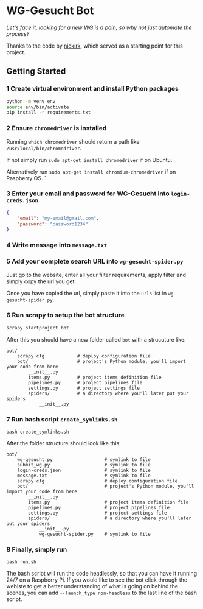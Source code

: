 # WG-Gesucht Bot 
*Let's face it, looking for a new WG is a pain, so why not just automate the process?*

Thanks to the code by [nickirk](https://github.com/nickirk/immo), which served as a starting point for this project.

## Getting Started

### 1 Create virtual environment and install Python packages

```bash
python -m venv env
source env/bin/activate
pip install -r requirements.txt
```

### 2 Ensure `chromedriver` is installed

Running `which chromedriver` should return a path like `/usr/local/bin/chromedriver`.

If not simply run `sudo apt-get install chromedriver` if on Ubuntu.

Alternatively run `sudo apt-get install chromium-chromedriver` if on Raspberry OS.
`

### 3 Enter your email and password for WG-Gesucht into `login-creds.json`

```json
{
    "email": "my-email@gmail.com",
    "password": "password1234"
}
```

### 4 Write message into `message.txt`

### 5 Add your complete search URL into `wg-gesucht-spider.py`

Just go to the website, enter all your filter requirements, apply filter and simply copy the url you get.

Once you have copied the url, simply paste it into the `urls` list in `wg-gesucht-spider.py`.

### 6 Run **scrapy** to setup the bot structure

``` bash
scrapy startproject bot
```

After this you should have a new folder called `bot` with a strucuture like:

    bot/
        scrapy.cfg            # deploy configuration file
        bot/                  # project's Python module, you'll import your code from here
            __init__.py
            items.py          # project items definition file
            pipelines.py      # project pipelines file
            settings.py       # project settings file
            spiders/          # a directory where you'll later put your spiders
                __init__.py

### 7 Run bash script `create_symlinks.sh`

```terminal
bash create_symlinks.sh
```

After the folder structure should look like this:

    bot/
        wg-gesucht.py                   # symlink to file
        submit_wg.py                    # symlink to file
        login-creds.json                # symlink to file
        message.txt                     # symlink to file
        scrapy.cfg                      # deploy configuration file
        bot/                            # project's Python module, you'll import your code from here
            __init__.py
            items.py                    # project items definition file
            pipelines.py                # project pipelines file
            settings.py                 # project settings file
            spiders/                    # a directory where you'll later put your spiders
                __init__.py
                wg-gesucht-spider.py    # symlink to file


### 8 Finally, simply run

```
bash run.sh
```

The bash script will run the code headlessly, so that you can have it running 24/7 on a Raspberry Pi. If you would like to see the bot click through the webiste to get a better understanding of what is going on behind the scenes, you can add `--launch_type non-headless` to the last line of the bash script.

<!-- **testing** can be easily done by removing one of the id's from the `diff.dat` file. During the next check, the script will just consider this specific advertisement as a new one. -->

